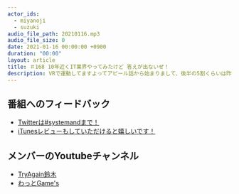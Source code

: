 ```yaml
---
actor_ids:
  - miyanoji
  - suzuki
audio_file_path: 20210116.mp3
audio_file_size: 0
date: 2021-01-16 00:00:00 +0900
duration: "00:00"
layout: article
title: ＃168 10年近くIT業界やってみたけど 答えが出ないぜ！
description: VRで運動してますよってアピール話から始まりまして、後半の5割くらいは昨年のエピソードをタイトルだけで振り返りました。考え方の移り変わりが見えたり、人生の変化が見えたり楽しく振り返ることが出来ました。しかし、タイトルから加齢臭が出始めているのが悩みどころですね...
---
```

## 番組へのフィードバック
* [Twitterは#systemandまで！](https://twitter.com/search?q=%23systemand)
* [iTunesレビューもしていただけると嬉しいです！](https://itunes.apple.com/jp/podcast/systemand-online/id1205168408?mt=2)

## メンバーのYoutubeチャンネル
* [TryAgain鈴木](https://www.youtube.com/channel/UCEyw4pWNI8M4Sg1bF1um5PQ)
* [わっとGame's](https://www.youtube.com/channel/UCd5bf_tDgYMtbKbnGNSW7-Q)


